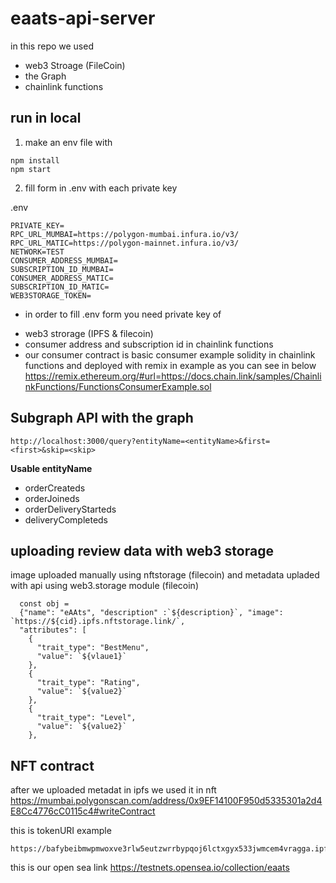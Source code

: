 # eaats-api-server

in this repo we used
- web3 Stroage (FileCoin)
- the Graph
- chainlink functions

## run in local
1. make an env file with 
```
npm install
npm start
```

2. fill form in .env with each private key

.env
```
PRIVATE_KEY=
RPC_URL_MUMBAI=https://polygon-mumbai.infura.io/v3/
RPC_URL_MATIC=https://polygon-mainnet.infura.io/v3/
NETWORK=TEST
CONSUMER_ADDRESS_MUMBAI=
SUBSCRIPTION_ID_MUMBAI=
CONSUMER_ADDRESS_MATIC=
SUBSCRIPTION_ID_MATIC=
WEB3STORAGE_TOKEN=
```

* in order to fill .env form you need private key of
- web3 strorage (IPFS & filecoin)
- consumer address and subscription id in chainlink functions
- our consumer contract is basic consumer example solidity in chainlink functions and deployed with remix in example as you can see in below
https://remix.ethereum.org/#url=https://docs.chain.link/samples/ChainlinkFunctions/FunctionsConsumerExample.sol


## Subgraph API with the graph
```
http://localhost:3000/query?entityName=<entityName>&first=<first>&skip=<skip>
```

**Usable entityName**
- orderCreateds
- orderJoineds
- orderDeliveryStarteds
- deliveryCompleteds

## uploading review data with web3 storage

image uploaded manually using nftstorage (filecoin)
and metadata upladed with api using web3.storage module (filecoin)
```
  const obj =
  {"name": "eAAts", "description" :`${description}`, "image": `https://${cid}.ipfs.nftstorage.link/`,
  "attributes": [
    {
      "trait_type": "BestMenu", 
      "value": `${vlaue1}`
    }, 
    {
      "trait_type": "Rating", 
      "value": `${value2}`
    },
    {
      "trait_type": "Level", 
      "value": `${value2}`
    }, 
```

## NFT contract
after we uploaded metadat in ipfs we used it in nft
https://mumbai.polygonscan.com/address/0x9EF14100F950d5335301a2d4E8Cc4776cC0115c4#writeContract

this is  tokenURI example
```
https://bafybeibmwpmwoxve3rlw5eutzwrrbypqoj6lctxgyx533jwmcem4vragga.ipfs.nftstorage.link/metadata.json
```

this is our open sea link
https://testnets.opensea.io/collection/eaats